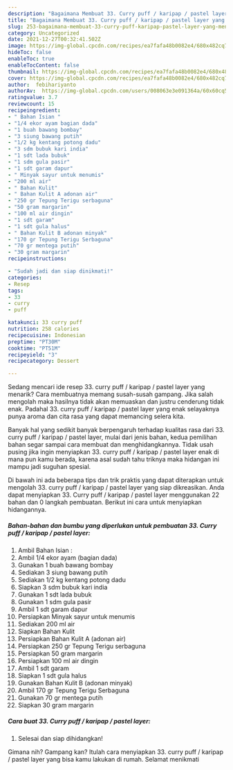 ```yaml
---
description: "Bagaimana Membuat 33. Curry puff / karipap / pastel layer yang Menggugah Selera"
title: "Bagaimana Membuat 33. Curry puff / karipap / pastel layer yang Menggugah Selera"
slug: 253-bagaimana-membuat-33-curry-puff-karipap-pastel-layer-yang-menggugah-selera
category: Uncategorized
date: 2021-12-27T00:32:41.502Z
image: https://img-global.cpcdn.com/recipes/ea7fafa48b0082e4/680x482cq70/33-curry-puff-karipap-pastel-layer-foto-resep-utama.jpg
hideToc: false
enableToc: true
enableTocContent: false
thumbnail: https://img-global.cpcdn.com/recipes/ea7fafa48b0082e4/680x482cq70/33-curry-puff-karipap-pastel-layer-foto-resep-utama.jpg
cover: https://img-global.cpcdn.com/recipes/ea7fafa48b0082e4/680x482cq70/33-curry-puff-karipap-pastel-layer-foto-resep-utama.jpg
author:  febihariyanto
authorAv:  https://img-global.cpcdn.com/users/008063e3e091364a/60x60cq50/avatar.jpg
ratingvalue: 3.7
reviewcount: 15
recipeingredient:
- " Bahan Isian "
- "1/4 ekor ayam bagian dada"
- "1 buah bawang bombay"
- "3 siung bawang putih"
- "1/2 kg kentang potong dadu"
- "3 sdm bubuk kari india"
- "1 sdt lada bubuk"
- "1 sdm gula pasir"
- "1 sdt garam dapur"
- " Minyak sayur untuk menumis"
- "200 ml air"
- " Bahan Kulit"
- " Bahan Kulit A adonan air"
- "250 gr Tepung Terigu serbaguna"
- "50 gram margarin"
- "100 ml air dingin"
- "1 sdt garam"
- "1 sdt gula halus"
- " Bahan Kulit B adonan minyak"
- "170 gr Tepung Terigu Serbaguna"
- "70 gr mentega putih"
- "30 gram margarin"
recipeinstructions:

- "Sudah jadi dan siap dinikmati!"
categories:
- Resep
tags:
- 33
- curry
- puff

katakunci: 33 curry puff 
nutrition: 258 calories
recipecuisine: Indonesian
preptime: "PT30M"
cooktime: "PT51M"
recipeyield: "3"
recipecategory: Dessert

---
```



Sedang mencari ide resep 33. curry puff / karipap / pastel layer yang menarik? Cara membuatnya memang susah-susah gampang. Jika salah mengolah maka hasilnya tidak akan memuaskan dan justru cenderung tidak enak. Padahal 33. curry puff / karipap / pastel layer yang enak selayaknya punya aroma dan cita rasa yang dapat memancing selera kita.




Banyak hal yang sedikit banyak berpengaruh terhadap kualitas rasa dari 33. curry puff / karipap / pastel layer, mulai dari jenis bahan, kedua pemilihan bahan segar sampai cara membuat dan menghidangkannya. Tidak usah pusing jika ingin menyiapkan 33. curry puff / karipap / pastel layer enak di mana pun kamu berada, karena asal sudah tahu triknya maka hidangan ini mampu jadi suguhan spesial.


Di bawah ini ada beberapa tips dan trik praktis yang dapat diterapkan untuk mengolah 33. curry puff / karipap / pastel layer yang siap dikreasikan. Anda dapat menyiapkan 33. Curry puff / karipap / pastel layer menggunakan 22 bahan dan 0 langkah pembuatan. Berikut ini cara untuk menyiapkan hidangannya.

<!--inarticleads1-->

##### Bahan-bahan dan bumbu yang diperlukan untuk pembuatan 33. Curry puff / karipap / pastel layer:

1. Ambil  Bahan Isian :
1. Ambil 1/4 ekor ayam (bagian dada)
1. Gunakan 1 buah bawang bombay
1. Sediakan 3 siung bawang putih
1. Sediakan 1/2 kg kentang potong dadu
1. Siapkan 3 sdm bubuk kari india
1. Gunakan 1 sdt lada bubuk
1. Gunakan 1 sdm gula pasir
1. Ambil 1 sdt garam dapur
1. Persiapkan  Minyak sayur untuk menumis
1. Sediakan 200 ml air
1. Siapkan  Bahan Kulit
1. Persiapkan  Bahan Kulit A (adonan air)
1. Persiapkan 250 gr Tepung Terigu serbaguna
1. Persiapkan 50 gram margarin
1. Persiapkan 100 ml air dingin
1. Ambil 1 sdt garam
1. Siapkan 1 sdt gula halus
1. Gunakan  Bahan Kulit B (adonan minyak)
1. Ambil 170 gr Tepung Terigu Serbaguna
1. Gunakan 70 gr mentega putih
1. Siapkan 30 gram margarin




<!--inarticleads2-->

##### Cara buat 33. Curry puff / karipap / pastel layer:


1. Selesai dan siap dihidangkan!



Gimana nih? Gampang kan? Itulah cara menyiapkan 33. curry puff / karipap / pastel layer yang bisa kamu lakukan di rumah. Selamat menikmati
